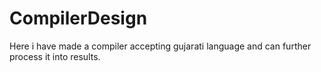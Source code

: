 # CompilerDesign
Here i have made a compiler accepting gujarati language and can further process it into results.
